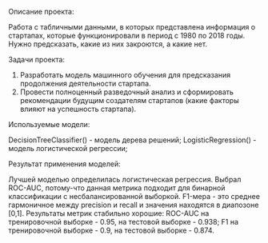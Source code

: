 Описание проекта:

Работа с табличными данными, в которых представлена информация о стартапах, которые функционировали в период с 1980 по 2018 годы. Нужно предсказать, какие из них закроются, а какие нет.


Задачи проекта:

1. Разработать модель машинного обучения для предсказания продолжения деятельности стартапа.
2. Провести полноценный разведочный анализ и сформировать рекомендации будущим создателям стартапов (какие факторы влияют на успешность стартапа).

Используемые модели:

DecisionTreeClassifier() - модель дерева решений;
LogisticRegression() - модель логистической регрессии;


Результат применения моделей:

Лучшей моделью определилась логистическая регрессия. Выбрал ROC-AUC, потому-что данная метрика подходит для бинарной классификации с несбалансированной выборкой. F1-мера - это среднее гармоничное между precision и recall и значения находятся в диапозоне [0,1]. Результаты метрик стабильно хорошие: ROC-AUC на тренировочной выборке - 0.95, на тестовой выборке - 0.938; F1 на тренировочной выборке - 0.9, на тестовой выборке - 0.874.